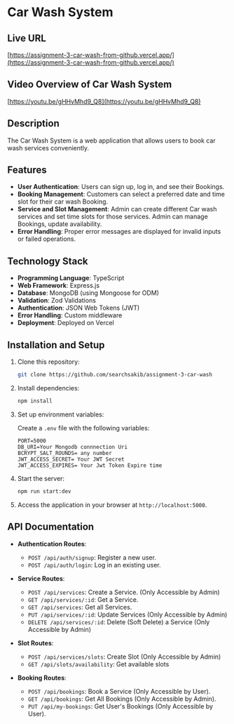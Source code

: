 # Car Wash System

## Live URL

[https://assignment-3-car-wash-from-github.vercel.app/](https://assignment-3-car-wash-from-github.vercel.app/)

## Video Overview of Car Wash System

[https://youtu.be/gHHvMhd9_Q8](https://youtu.be/gHHvMhd9_Q8)

## Description

The Car Wash System is a web application that allows users to book car wash services conveniently.

## Features

- **User Authentication**: Users can sign up, log in, and see their Bookings.
- **Booking Management**: Customers can select a preferred date and time slot for their car wash Booking.
- **Service and Slot Management**: Admin can create different Car wash services and set time slots for those services. Admin can manage Bookings, update availability.
- **Error Handling**: Proper error messages are displayed for invalid inputs or failed operations.

## Technology Stack

- **Programming Language**: TypeScript
- **Web Framework**: Express.js
- **Database**: MongoDB (using Mongoose for ODM)
- **Validation**: Zod Validations
- **Authentication**: JSON Web Tokens (JWT)
- **Error Handling**: Custom middleware
- **Deployment**: Deployed on Vercel

## Installation and Setup

1. Clone this repository:

   ```bash
   git clone https://github.com/searchsakib/assignment-3-car-wash
   ```

2. Install dependencies:

   ```bash
   npm install
   ```

3. Set up environment variables:

   Create a `.env` file with the following variables:

   ```
   PORT=5000
   DB_URI=Your Mongodb connnection Uri
   BCRYPT_SALT_ROUNDS= any number
   JWT_ACCESS_SECRET= Your JWT Secret
   JWT_ACCESS_EXPIRES= Your Jwt Token Expire time

   ```

4. Start the server:

   ```bash
   npm run start:dev
   ```

5. Access the application in your browser at `http://localhost:5000`.

## API Documentation

- **Authentication Routes**:

  - `POST /api/auth/signup`: Register a new user.
  - `POST /api/auth/login`: Log in an existing user.

- **Service Routes**:

  - `POST /api/services`: Create a Service. (Only Accessible by Admin)
  - `GET /api/services/:id`: Get a Service.
  - `GET /api/services`: Get all Services.
  - `PUT /api/services/:id`: Update Services (Only Accessible by Admin)
  - `DELETE /api/services/:id`: Delete (Soft Delete) a Service (Only Accessible by Admin)

- **Slot Routes**:

  - `POST /api/services/slots`: Create Slot (Only Accessible by Admin)
  - `GET /api/slots/availability`: Get available slots

- **Booking Routes**:
  - `POST /api/bookings`: Book a Service (Only Accessible by User).
  - `GET /api/bookings`: Get All Bookings (Only Accessible by Admin).
  - `PUT /api/my-bookings`: Get User's Bookings (Only Accessible by User).
